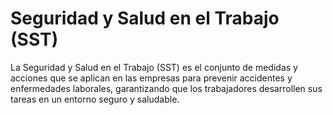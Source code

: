 # Seguridad y Salud en el Trabajo (SST)
La Seguridad y Salud en el Trabajo (SST) es el conjunto de medidas y acciones que se aplican en las empresas para prevenir accidentes y enfermedades laborales, garantizando que los trabajadores desarrollen sus tareas en un entorno seguro y saludable.
